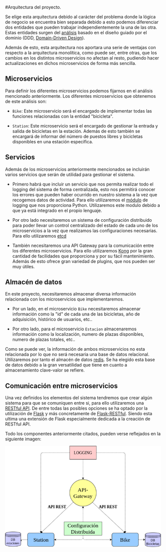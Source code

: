 #Arquitectura del proyecto.

Se elige esta arquitectura debido al carácter del problema donde la lógica de negocio se encuentra bien separada debido a esto podemos diferenciar dos entidades que pueden trabajar independientemente la una de las otra. Estas entidades surgen del [análisis](https://github.com/FernandoRoldan93/CC-Project/blob/master/doc/DDD_analisis.md) basado en el diseño guiado por el dominio (DDD, [Domain-Driven Design](https://en.wikipedia.org/wiki/Domain-driven_design)).

Además de esto, esta arquitectura nos aportara una serie de ventajas con respecto a la arquitectura monolítica, como puede ser, entre otras, que los cambios en los distintos microservicios no afectan al resto, pudiendo hacer actualizaciones en dichos microservicios de forma más sencilla.

## Microservicios
Para definir los diferentes microservicios podemos fijarnos en el análisis mencionado anteriormente. Los diferentes microservicios que obtenemos de este análisis son:

* `Bike`: Este microservicio será el encargado de implementar todas las funciones relacionadas con la entidad "bicicleta".

* `Station`: Este microservicio será el encargado de gestionar la entrada y salida de bicicletas en la estación. Además de esto también se encargará de informar del número de puestos libres y bicicletas disponibles en una estación especifica.

## Servicios
Además de los microservicios anteriormente mencionados se incluirán varios servicios que serán de utilidad para gestionar el sistema.

* Primero habrá que incluir un servicio que nos permita realizar todo el logging del sistema de forma centralizada, esto nos permitirá conocer los errores que pueden haber ocurrido en nuestro sistema a la vez que recogemos datos de actividad. Para ello utilizaremos el [módulo](https://realpython.com/python-logging/#the-logging-module) de logging que nos proporciona Python. Utilizaremos este modulo debido a que ya está integrado en el propio lenguaje.

* Por otro lado necesitaremos un sistema de configuración distribuido para poder llevar un control centralizado del estado de cada uno de los microservicios a la vez que realizamos las configuraciones necesarias. Para ello utilizaremos [etcd](https://etcd.io/)

* También necesitaremos una API Gateway para la comunicación entre los diferentes microservicios. Para ello utilizaremos [Kong](https://konghq.com/kong/) por la gran cantidad de facilidades que proporciona y por su fácil mantenimiento. Además de esto ofrece gran variedad de plugins, que nos pueden ser muy útiles.


## Almacén de datos

En este proyecto, necesitaremos almacenar diversa información relacionada con los microservicios que implementaremos.

* Por un lado, en el microservicio `Bike` necesitaremos almacenar información como la "id" de cada una de las bicicletas, año de adquisición, histórico de usuarios, etc..

* Por otro lado, para el microservicio `Estacion` almacenaremos información como la localización, numero de plazas disponibles, numero de plazas totales, etc..

Como se puede ver, la información de ambos microservicios no esta relacionada por lo que no será necesaria una base de datos relacional. Utilizaremos por tanto el almacén de datos [redis](https://redis.io/). Se ha elegido esta base de datos debido a la gran versatilidad que tiene en cuanto a almacenamiento clave-valor se refiere.

## Comunicación entre microservicios

Una vez definidos los elementos del sistema tendremos que crear algún sistema para que se comuniquen entre si, para ello utilizaremos una [RESTful API](https://searchapparchitecture.techtarget.com/definition/RESTful-API). De entre todas las posibles opciones se ha optado por la utilización de [Flask](https://www.palletsprojects.com/p/flask/) y más concretamente de [Flask-RESTful](https://flask-restful.readthedocs.io/en/latest/). Siendo esta ultima una extensión de Flask especialmente dedicada a la creación de RESTful API.

Todo los componentes anteriormente citados, pueden verse reflejados en la siguiente imagen:

![](img/Diagrama_arquitectura.png "Arquitectura del proyecto")
